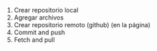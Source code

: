 1. Crear repositorio local
2. Agregar archivos
3. Crear repositorio remoto (github) (en la página)
4. Commit and push
5. Fetch and pull